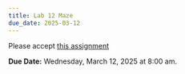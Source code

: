 ```yaml
---
title: Lab 12 Maze
due_date: 2025-03-12
---
```


Please accept [this assignment]()

**Due Date:** Wednesday, March 12, 2025 at 8:00 am.
